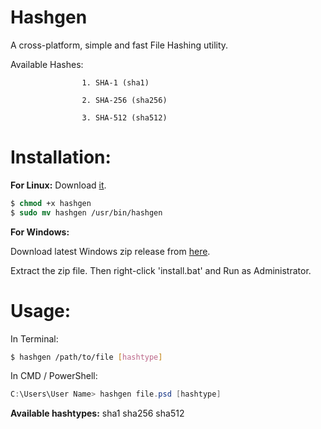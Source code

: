 # Hashgen
A cross-platform, simple and fast File Hashing utility.

Available Hashes:

                    1. SHA-1 (sha1)
                    
                    2. SHA-256 (sha256)
                    
                    3. SHA-512 (sha512)


# Installation:
**For Linux:**
Download [it](https://github.com/shaswata56/Hashgen/releases/download/1.1/hashgen).
```csh
$ chmod +x hashgen
$ sudo mv hashgen /usr/bin/hashgen
```

**For Windows:**

Download latest Windows zip release from [here](https://github.com/shaswata56/Hashgen/releases/download/1.1/hashgen.zip).

Extract the zip file. Then right-click 'install.bat' and Run as Administrator.

# Usage:
In Terminal:
```Bash
$ hashgen /path/to/file [hashtype]
```

In CMD / PowerShell:
```powershell
C:\Users\User Name> hashgen file.psd [hashtype]
```

  **Available hashtypes:** 
    sha1
    sha256
    sha512
